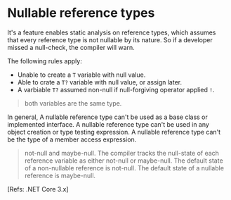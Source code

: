 # Nullable reference types

It's a feature enables static analysis on reference types, which assumes that every reference type is not nullable by its nature.
So if a developer missed a null-check, the compiler will warn.

The following rules apply:
- Unable to create a `T` variable with null value.
- Able to crate a `T?` variable with null value, or assign later.
- A varbiable `T?` assumed non-null if null-forgiving operator applied `!`.
> both variables are the same type.

In general, 
A nullable reference type can't be used as a base class or implemented interface. 
A nullable reference type can't be used in any object creation or type testing expression. 
A nullable reference type can't be the type of a member access expression. 

> not-null and maybe-null.
The compiler tracks the null-state of each reference variable as either not-null or maybe-null. 
The default state of a non-nullable reference is not-null. The default state of a nullable reference is maybe-null.

[Refs: .NET Core 3.x]
